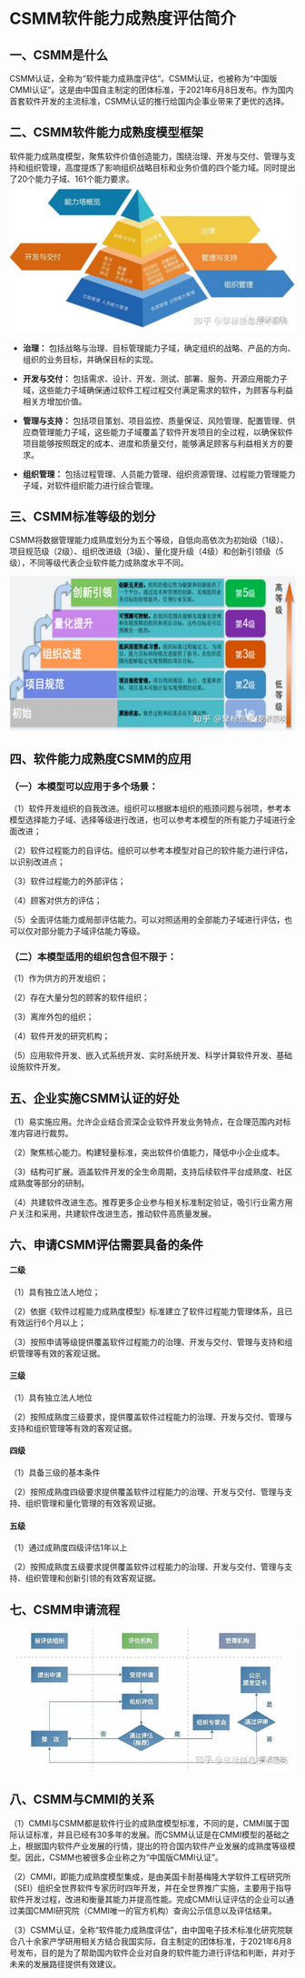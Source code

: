 # CSMM软件能力成熟度评估简介
## 一、CSMM是什么

CSMM认证，全称为“软件能力成熟度评估”。CSMM认证，也被称为“中国版CMMI认证”。这是由中国自主制定的团体标准，于2021年6月8日发布。作为国内首套软件开发的主流标准，CSMM认证的推行给国内企事业带来了更优的选择。

## 二、CSMM软件能力成熟度模型框架

软件能力成熟度模型，聚焦软件价值创造能力，围绕治理、开发与交付、管理与支持和组织管理，高度提炼了影响组织战略目标和业务价值的四个能力域。同时提出了20个能力子域、161个能力要求。
![CSMM软件能力成熟度模型框架](./1.jpg)
- **治理：** 包括战略与治理、目标管理能力子域，确定组织的战略、产品的方向、组织的业务目标，并确保目标的实现。

- **开发与交付：** 包括需求、设计、开发、测试、部署、服务、开源应用能力子域，这些能力子域确保通过软件工程过程交付满足需求的软件，为顾客与利益相关方增加价值。

- **管理与支持：** 包括项目策划、项目监控、质量保证、风险管理、配置管理、供应商管理能力子域，这些能力子域覆盖了软件开发项目的全过程，以确保软件项目能够按照既定的成本、进度和质量交付，能够满足顾客与利益相关方的要求。

- **组织管理：** 包括过程管理、人员能力管理、组织资源管理、过程能力管理能力子域，对软件组织能力进行综合管理。

## 三、CSMM标准等级的划分

CSMM将数据管理能力成熟度划分为五个等级，自低向高依次为初始级（1级）、项目规范级（2级）、组织改进级（3级）、量化提升级（4级）和创新引领级（5级），不同等级代表企业软件能力成熟度水平不同。

![CSMM软件能力成熟度模型框架](./2.webp)

## 四、软件能力成熟度CSMM的应用

### （一）本模型可以应用于多个场景：

（1）软件开发组织的自我改进。组织可以根据本组织的瓶颈问题与弱项，参考本模型选择能力子域、选择等级进行改进，也可以参考本模型的所有能力子域进行全面改进；

（2）软件过程能力的自评估。组织可以参考本模型对自己的软件能力进行评估，以识别改进点；

（3）软件过程能力的外部评估；

（4）顾客对供方的评估；

（5）全面评估能力或局部评估能力。可以对照适用的全部能力子域进行评估，也可以仅对部分能力子域评估能力等级。

### （二）本模型适用的组织包含但不限于：

（1）作为供方的开发组织；

（2）存在大量分包的顾客的软件组织；

（3）离岸外包的组织；

（4）软件开发的研究机构；

（5）应用软件开发、嵌入式系统开发、实时系统开发、科学计算软件开发、基础设施软件开发。

## 五、企业实施CSMM认证的好处

（1）易实施应用。允许企业结合资深企业软件开发业务特点，在合理范围内对标准内容进行裁剪。

（2）聚焦核心能力。构建轻量标准，突出软件价值能力，降低中小企业成本。

（3）结构可扩展。涵盖软件开发的全生命周期，支持后续软件平台成熟度、社区成熟度等部分的研制。

（4）共建软件改进生态。推荐更多企业参与相关标准制定验证，吸引行业需方用户关注和采用，共建软件改进生态，推动软件高质量发展。

## 六、申请CSMM评估需要具备的条件

#### 二级

（1）具有独立法人地位；

（2）依据《软件过程能力成熟度模型》标准建立了软件过程能力管理体系，且已有效运行6个月以上；

（3）按照申请等级提供覆盖软件过程能力的治理、开发与交付、管理与支持和组织管理等有效的客观证据。

#### 三级

（1）具有独立法人地位

（2）按照成熟度三级要求，提供覆盖软件过程能力的治理、开发与交付、管理与支持和组织管理等有效的客观证据。

#### 四级

（1）具备三级的基本条件

（2）按照成熟度四级要求提供覆盖软件过程能力的治理、开发与交付、管理与支持、组织管理和量化管理的有效客观证据。

#### 五级

（1）通过成熟度四级评估1年以上

（2）按照成熟度五级要求提供覆盖软件过程能力的治理、开发与交付、管理与支持、组织管理和创新引领的有效客观证据。

## 七、CSMM申请流程

![CSMM软件能力成熟度模型框架](./3.webp)

## 八、CSMM与CMMI的关系

（1）CMMI与CSMM都是软件行业的成熟度模型标准，不同的是，CMMI属于国际认证标准，并且已经有30多年的发展。而CSMM认证是在CMMI模型的基础之上，根据国内软件产业发展的行情，提出的符合国内软件产业发展的成熟度等级模型。因此，CSMM也被很多企业称之为“中国版CMMI认证”。

（2）CMMI，即能力成熟度模型集成，是由美国卡耐基梅隆大学软件工程研究所（SEI）组织全世界软件专家历时四年开发，并在全世界推广实施，主要用于指导软件开发过程，改进和衡量其能力并提高性能。完成CMMI认证评估的企业可以通过美国CMMI研究院（CMMI唯一的官方机构）查询公示信息以及评估结果。

（3）CSMM认证，全称“软件能力成熟度评估”，由中国电子技术标准化研究院联合八十余家产学研用相关方结合我国实际，自主制定的团体标准，于2021年6月8号发布，目的是为了帮助国内软件企业对自身的软件能力进行评估和判断，并对于未来的发展路径提供有效建议。